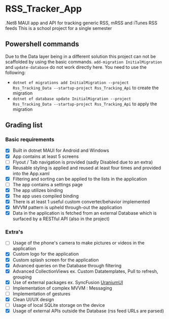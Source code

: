 # RSS_Tracker_App
.Net8 MAUI app and API for tracking generic RSS, mRSS and iTunes RSS feeds
This is a school project for a single semester

## Powershell commands
Due to the Data layer being in a different solution this project can not be scaffolded by using the basic commands.
`add-migration InitialMigration` and `update-database` do not work directly here.
You need to use the following:
- `dotnet ef migrations add InitialMigration --project Rss_Tracking_Data --startup-project Rss_Tracking_Api` to create the migration
- `dotnet ef database update InitialMigration --project Rss_Tracking_Data --startup-project Rss_Tracking_Api` to apply the migration

## Grading list
### Basic requirements
- [x] Built in dotnet MAUI for Android and Windows
- [x] App contains at least 5 screens
- [ ] Flyout / Tab navigation is provided (sadly Disabled due to an extra)
- [x] Reusable styling is applied and reused at least four times and provided into the App.xaml
- [x] Filtering and sorting can be applied to the lists in the application
- [ ] The app contains a settings page
- [x] The app utilizes binding
- [x] The app uses compiled binding
- [x] There is at least 1 useful custom converter/behavior implemented
- [x] MVVM pattern is upheld through-out the application
- [x] Data in the application is fetched from an external Database which is surfaced by a RESTful API (also in the project)

### Extra's
- [ ] Usage of the phone's camera to make pictures or videos in the application
- [x] Custom logo for the application
- [x] Custom splash screen for the application
- [x] Advanced queries on the Database through filtering
- [x] Advanced CollectionViews ex. Custom Datatemplates, Pull to refresh, grouping
- [x] Use of external packages ex. SyncFusion [UraniumUI](https://github.com/enisn/UraniumUI)
- [ ] Implementation of complex MVVM : Messaging
- [ ] Implementation of gestures
- [x] Clean UI/UX design
- [ ] Usage of local SQLite storage on the device
- [x] Usage of external APIs outside the Database (rss feed URLs are parsed)